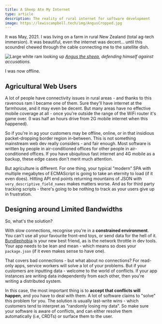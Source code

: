 ```yaml
---
title: A Sheep Ate My Internet
type: article
description: The reality of rural internet for software development
image: https://lewiscampbell.tech/img/AngusCropped.jpg
---
```


It was May, 2021. I was living on a farm in rural New Zealand (total ag-tech immersion). It was beautiful, even the internet was decent... until this scoundrel chewed through the cable connecting me to the satellite dish.

![Large white ram looking up](/img/angus_cropped-4b7ba3a7df1b4c00.jpg)
*[Angus the sheep](https://www.instagram.com/angus.the.sheep/), defending himself against accusations.*

I was now offline.

## Agricultural Web Users

A lot of people have connectivity issues in rural areas - and thanks to this ravenous ram I became one of them. Sure they'll have internet at the farmhouse, and it may even be decent. But many areas have no effective mobile coverage at all - once you're outside the range of the WiFi router it's game over. (I was half an hours drive from 2G mobile internet when this happened).

So if you're in ag your customers may be offline, online, or in that insidious packet-dropping border region in-between. This is not something mainstream web dev really considers - and fair enough. Most software is written by people in air-conditioned offices for other people in air-conditioned offices. If you have ubiquitous fast internet and 4G mobile as a backup, these edge cases don't merit much attention.

But agriculture is different. For one thing, your typical "modern" SPA with multiple megabytes of ECMAScript is going to take an eternity to load (if it even does). Hitting API end points returning mountains of JSON with `very_descriptive_field_names` makes matters worse. And as for third party tracking scripts - there's going to be nothing to track as your users give up in frustration.

## Designing around Limited Bandwidths

So, what's the solution?

With slow connections, recognise you're in a **constrained environment**. You can't use all your favourite front-end toys, or send data for the hell of it. [Bundlephobia](https://bundlephobia.com/) is your new best friend, as is the network throttle in dev tools. Your app needs to be lean and mean - which means so does your `package.json` (if it even makes sense to have one).

That covers bad connections - but what about no connections?  For read-only apps, service workers will solve a lot of your problems. But if your customers are inputting data - welcome to the world of conflicts. If your app instances are writing data independently from each other, then you're writing a distributed system.

In this case, the most important thing is to **accept that conflicts will happen**, and you have to deal with them. A lot of software claims to "solve" this problem for you. The solution is usually last-write wins - which customers tend to interpret as "randomly losing my data". So make sure your software is aware of conflicts, and can either resolve them automatically (i.e, CRDTs) or surface them to the user.
